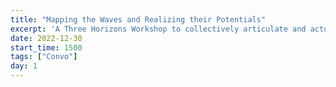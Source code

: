 ```yaml
---
title: "Mapping the Waves and Realizing their Potentials"
excerpt: 'A Three Horizons Workshop to collectively articulate and actualize our near and distant future by Josh'
date: 2022-12-30
start_time: 1500
tags: ["Convo"]
day: 1
---
```


